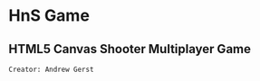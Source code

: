 HnS Game
========
HTML5 Canvas Shooter Multiplayer Game
-------------------------------
`Creator: Andrew Gerst`